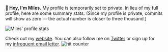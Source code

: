**👋 Hey, I'm Miles.** My profile is temporarily set to private. In lieu of my full profile, here are some summary stats. (Since my profile is private, commits will show as zero — the actual number is closer to three thousand.)

![Miles' profile stats](https://github-readme-stats.vercel.app/api?username=milesmcc&hide=contribs,prs)

Check out my [website](https://miles.land). You can also follow me on [Twitter](https://twitter.com/milesmccain) or sign up for my [infrequent email letter](https://miles.land/letter/). ![hit counter](https://shynet.rmrm.io/ingress/0431d9e7-6844-4de2-9614-44477e670d39/pixel.gif)
